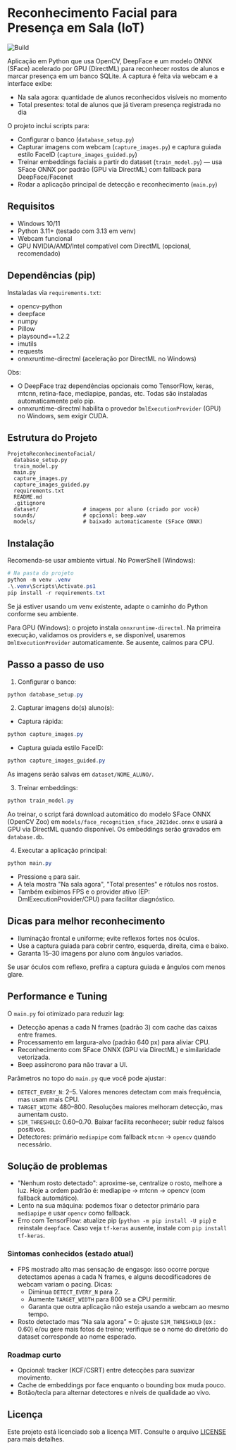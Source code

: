 # Reconhecimento Facial para Presença em Sala (IoT)

![Build](https://github.com/klebr55/ProjetoReconhecimentoFacial/actions/workflows/ci.yml/badge.svg)

Aplicação em Python que usa OpenCV, DeepFace e um modelo ONNX (SFace) acelerado por GPU (DirectML) para reconhecer rostos de alunos e marcar presença em um banco SQLite. A captura é feita via webcam e a interface exibe:

- Na sala agora: quantidade de alunos reconhecidos visíveis no momento
- Total presentes: total de alunos que já tiveram presença registrada no dia

O projeto inclui scripts para:
- Configurar o banco (`database_setup.py`)
- Capturar imagens com webcam (`capture_images.py`) e captura guiada estilo FaceID (`capture_images_guided.py`)
- Treinar embeddings faciais a partir do dataset (`train_model.py`) — usa SFace ONNX por padrão (GPU via DirectML) com fallback para DeepFace/Facenet
- Rodar a aplicação principal de detecção e reconhecimento (`main.py`)

## Requisitos

- Windows 10/11
- Python 3.11+ (testado com 3.13 em venv)
- Webcam funcional
- GPU NVIDIA/AMD/Intel compatível com DirectML (opcional, recomendado)

## Dependências (pip)

Instaladas via `requirements.txt`:

- opencv-python
- deepface
- numpy
- Pillow
- playsound==1.2.2
- imutils
- requests
- onnxruntime-directml (aceleração por DirectML no Windows)

Obs:
- O DeepFace traz dependências opcionais como TensorFlow, keras, mtcnn, retina-face, mediapipe, pandas, etc. Todas são instaladas automaticamente pelo pip.
- onnxruntime-directml habilita o provedor `DmlExecutionProvider` (GPU) no Windows, sem exigir CUDA.

## Estrutura do Projeto

```
ProjetoReconhecimentoFacial/
  database_setup.py
  train_model.py
  main.py
  capture_images.py
  capture_images_guided.py
  requirements.txt
  README.md
  .gitignore
  dataset/              # imagens por aluno (criado por você)
  sounds/               # opcional: beep.wav
  models/               # baixado automaticamente (SFace ONNX)
```

## Instalação

Recomenda-se usar ambiente virtual. No PowerShell (Windows):

```powershell
# Na pasta do projeto
python -m venv .venv
.\.venv\Scripts\Activate.ps1
pip install -r requirements.txt
```

Se já estiver usando um venv existente, adapte o caminho do Python conforme seu ambiente.

Para GPU (Windows): o projeto instala `onnxruntime-directml`. Na primeira execução, validamos os providers e, se disponível, usaremos `DmlExecutionProvider` automaticamente. Se ausente, caímos para CPU.

## Passo a passo de uso

1. Configurar o banco:
```powershell
python database_setup.py
```

2. Capturar imagens do(s) aluno(s):
- Captura rápida:
```powershell
python capture_images.py
```
- Captura guiada estilo FaceID:
```powershell
python capture_images_guided.py
```
As imagens serão salvas em `dataset/NOME_ALUNO/`.

3. Treinar embeddings:
```powershell
python train_model.py
```

Ao treinar, o script fará download automático do modelo SFace ONNX (OpenCV Zoo) em `models/face_recognition_sface_2021dec.onnx` e usará a GPU via DirectML quando disponível. Os embeddings serão gravados em `database.db`.

4. Executar a aplicação principal:
```powershell
python main.py
```

- Pressione `q` para sair.
- A tela mostra "Na sala agora", "Total presentes" e rótulos nos rostos.
- Também exibimos FPS e o provider ativo (EP: DmlExecutionProvider/CPU) para facilitar diagnóstico.

## Dicas para melhor reconhecimento

- Iluminação frontal e uniforme; evite reflexos fortes nos óculos.
- Use a captura guiada para cobrir centro, esquerda, direita, cima e baixo.
- Garanta 15–30 imagens por aluno com ângulos variados.

Se usar óculos com reflexo, prefira a captura guiada e ângulos com menos glare. 

## Performance e Tuning

O `main.py` foi otimizado para reduzir lag:
- Detecção apenas a cada N frames (padrão 3) com cache das caixas entre frames.
- Processamento em largura-alvo (padrão 640 px) para aliviar CPU.
- Reconhecimento com SFace ONNX (GPU via DirectML) e similaridade vetorizada.
- Beep assíncrono para não travar a UI.

Parâmetros no topo do `main.py` que você pode ajustar:
- `DETECT_EVERY_N`: 2–5. Valores menores detectam com mais frequência, mas usam mais CPU.
- `TARGET_WIDTH`: 480–800. Resoluções maiores melhoram detecção, mas aumentam custo.
- `SIM_THRESHOLD`: 0.60–0.70. Baixar facilita reconhecer; subir reduz falsos positivos.
- Detectores: primário `mediapipe` com fallback `mtcnn` → `opencv` quando necessário.

## Solução de problemas

- "Nenhum rosto detectado": aproxime-se, centralize o rosto, melhore a luz. Hoje a ordem padrão é: mediapipe → mtcnn → opencv (com fallback automático).
- Lento na sua máquina: podemos fixar o detector primário para `mediapipe` e usar `opencv` como fallback. 
- Erro com TensorFlow: atualize pip (`python -m pip install -U pip`) e reinstale `deepface`. Caso veja `tf-keras` ausente, instale com `pip install tf-keras`.

### Sintomas conhecidos (estado atual)
- FPS mostrado alto mas sensação de engasgo: isso ocorre porque detectamos apenas a cada N frames, e alguns decodificadores de webcam variam o pacing. Dicas:
  - Diminua `DETECT_EVERY_N` para 2.
  - Aumente `TARGET_WIDTH` para 800 se a CPU permitir.
  - Garanta que outra aplicação não esteja usando a webcam ao mesmo tempo.
- Rosto detectado mas “Na sala agora” = 0: ajuste `SIM_THRESHOLD` (ex.: 0.60) e/ou gere mais fotos de treino; verifique se o nome do diretório do dataset corresponde ao nome esperado.

### Roadmap curto
- Opcional: tracker (KCF/CSRT) entre detecções para suavizar movimento.
- Cache de embeddings por face enquanto o bounding box muda pouco.
- Botão/tecla para alternar detectores e níveis de qualidade ao vivo.

## Licença

Este projeto está licenciado sob a licença MIT. Consulte o arquivo [LICENSE](LICENSE) para mais detalhes.
